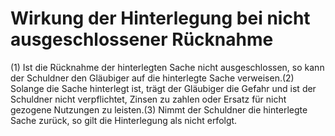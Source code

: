 # Wirkung der Hinterlegung bei nicht ausgeschlossener Rücknahme

(1) Ist die Rücknahme der hinterlegten Sache nicht ausgeschlossen, so kann der Schuldner den Gläubiger auf die hinterlegte Sache verweisen.(2) Solange die Sache hinterlegt ist, trägt der Gläubiger die Gefahr und ist der Schuldner nicht verpflichtet, Zinsen zu zahlen oder Ersatz für nicht gezogene Nutzungen zu leisten.(3) Nimmt der Schuldner die hinterlegte Sache zurück, so gilt die Hinterlegung als nicht erfolgt. 

